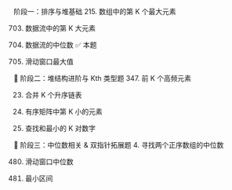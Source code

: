 阶段一：排序与堆基础
215. 数组中的第 K 个最大元素

703. 数据流中的第 K 大元素

295. 数据流的中位数 ✅ 本题

239. 滑动窗口最大值

📙 阶段二：堆结构进阶与 Kth 类型题
347. 前 K 个高频元素

23. 合并 K 个升序链表

378. 有序矩阵中第 K 小的元素

373. 查找和最小的 K 对数字

📗 阶段三：中位数相关 & 双指针拓展题
4. 寻找两个正序数组的中位数

480. 滑动窗口中位数

632. 最小区间